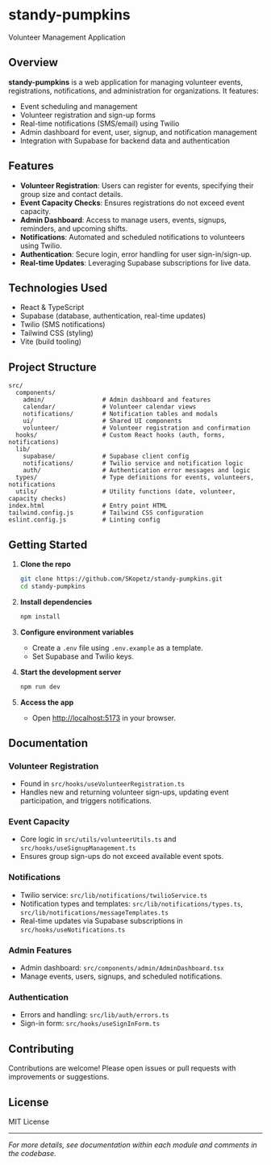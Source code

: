 # standy-pumpkins

Volunteer Management Application

## Overview

**standy-pumpkins** is a web application for managing volunteer events, registrations, notifications, and administration for organizations. It features:
- Event scheduling and management
- Volunteer registration and sign-up forms
- Real-time notifications (SMS/email) using Twilio
- Admin dashboard for event, user, signup, and notification management
- Integration with Supabase for backend data and authentication

## Features

- **Volunteer Registration**: Users can register for events, specifying their group size and contact details.
- **Event Capacity Checks**: Ensures registrations do not exceed event capacity.
- **Admin Dashboard**: Access to manage users, events, signups, reminders, and upcoming shifts.
- **Notifications**: Automated and scheduled notifications to volunteers using Twilio.
- **Authentication**: Secure login, error handling for user sign-in/sign-up.
- **Real-time Updates**: Leveraging Supabase subscriptions for live data.

## Technologies Used

- React & TypeScript
- Supabase (database, authentication, real-time updates)
- Twilio (SMS notifications)
- Tailwind CSS (styling)
- Vite (build tooling)

## Project Structure

```
src/
  components/
    admin/                # Admin dashboard and features
    calendar/             # Volunteer calendar views
    notifications/        # Notification tables and modals
    ui/                   # Shared UI components
    volunteer/            # Volunteer registration and confirmation
  hooks/                  # Custom React hooks (auth, forms, notifications)
  lib/
    supabase/             # Supabase client config
    notifications/        # Twilio service and notification logic
    auth/                 # Authentication error messages and logic
  types/                  # Type definitions for events, volunteers, notifications
  utils/                  # Utility functions (date, volunteer, capacity checks)
index.html                # Entry point HTML
tailwind.config.js        # Tailwind CSS configuration
eslint.config.js          # Linting config
```

## Getting Started

1. **Clone the repo**
    ```sh
    git clone https://github.com/SKopetz/standy-pumpkins.git
    cd standy-pumpkins
    ```

2. **Install dependencies**
    ```sh
    npm install
    ```

3. **Configure environment variables**
    - Create a `.env` file using `.env.example` as a template.
    - Set Supabase and Twilio keys.

4. **Start the development server**
    ```sh
    npm run dev
    ```

5. **Access the app**
    - Open [http://localhost:5173](http://localhost:5173) in your browser.

## Documentation

### Volunteer Registration

- Found in `src/hooks/useVolunteerRegistration.ts`
- Handles new and returning volunteer sign-ups, updating event participation, and triggers notifications.

### Event Capacity

- Core logic in `src/utils/volunteerUtils.ts` and `src/hooks/useSignupManagement.ts`
- Ensures group sign-ups do not exceed available event spots.

### Notifications

- Twilio service: `src/lib/notifications/twilioService.ts`
- Notification types and templates: `src/lib/notifications/types.ts`, `src/lib/notifications/messageTemplates.ts`
- Real-time updates via Supabase subscriptions in `src/hooks/useNotifications.ts`

### Admin Features

- Admin dashboard: `src/components/admin/AdminDashboard.tsx`
- Manage events, users, signups, and scheduled notifications.

### Authentication

- Errors and handling: `src/lib/auth/errors.ts`
- Sign-in form: `src/hooks/useSignInForm.ts`

## Contributing

Contributions are welcome! Please open issues or pull requests with improvements or suggestions.

## License

MIT License

---

*For more details, see documentation within each module and comments in the codebase.*